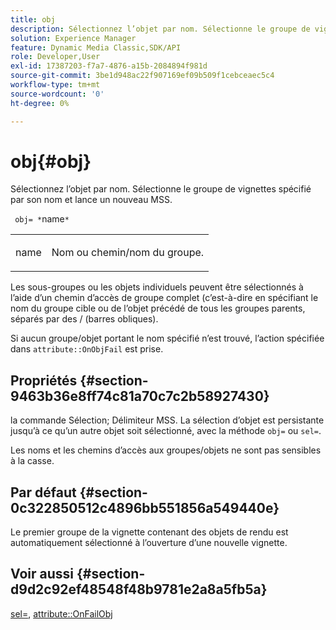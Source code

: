 ```yaml
---
title: obj
description: Sélectionnez l’objet par nom. Sélectionne le groupe de vignettes spécifié par son nom et lance un nouveau MSS.
solution: Experience Manager
feature: Dynamic Media Classic,SDK/API
role: Developer,User
exl-id: 17387203-f7a7-4876-a15b-2084894f981d
source-git-commit: 3be1d948ac22f907169ef09b509f1cebceaec5c4
workflow-type: tm+mt
source-wordcount: '0'
ht-degree: 0%

---
```


# obj{#obj}

Sélectionnez l’objet par nom. Sélectionne le groupe de vignettes spécifié par son nom et lance un nouveau MSS.

` obj= *`name`*`

<table id="simpletable_6E0DA6CBCDCF4CDDAFA5A4C38E0D5FC5"> 
 <tr class="strow"> 
  <td class="stentry"> <p> <span class="codeph"> <span class="varname"> name </span> </span> </p> </td> 
  <td class="stentry"> <p>Nom ou chemin/nom du groupe. </p> </td> 
 </tr> 
</table>

Les sous-groupes ou les objets individuels peuvent être sélectionnés à l’aide d’un chemin d’accès de groupe complet (c’est-à-dire en spécifiant le nom du groupe cible ou de l’objet précédé de tous les groupes parents, séparés par des / (barres obliques).

Si aucun groupe/objet portant le nom spécifié n’est trouvé, l’action spécifiée dans `attribute::OnObjFail` est prise.

## Propriétés {#section-9463b36e8ff74c81a70c7c2b58927430}

la commande Sélection; Délimiteur MSS. La sélection d’objet est persistante jusqu’à ce qu’un autre objet soit sélectionné, avec la méthode `obj=` ou `sel=`.

Les noms et les chemins d’accès aux groupes/objets ne sont pas sensibles à la casse.

## Par défaut {#section-0c322850512c4896bb551856a549440e}

Le premier groupe de la vignette contenant des objets de rendu est automatiquement sélectionné à l’ouverture d’une nouvelle vignette.

## Voir aussi {#section-d9d2c92ef48548f48b9781e2a8a5fb5a}

[sel=](../../../../../ir-api/http-protocol/image-rendering-api-ref/c-ir-http-protocol-ref/c-ir-http-protocol-command-reference/r-ir-sel.md#reference-01322c58d414481385c29fcdd27a090b), [attribute::OnFailObj](../../../../../ir-api/material-cat/image-rendering-api-ref/c-ir-material-catalog/c-ir-attributes-reference/r-ir-onfailobj.md#reference-4c6ba90418e84da5831f8573bbbf2c8d)
